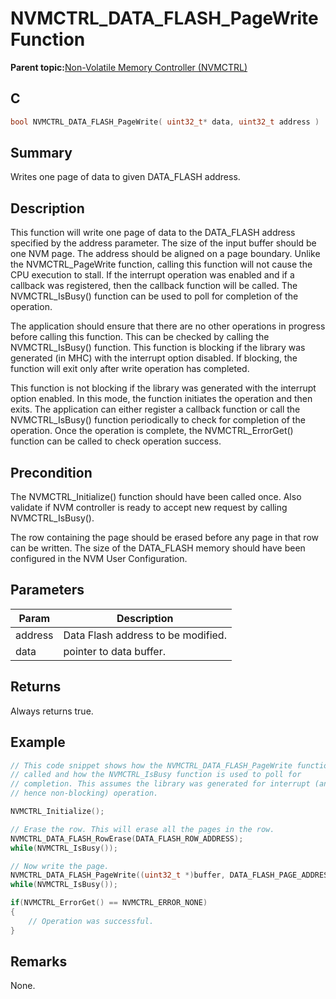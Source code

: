 # NVMCTRL\_DATA\_FLASH\_PageWrite Function

**Parent topic:**[Non-Volatile Memory Controller \(NVMCTRL\)](GUID-A30BB89B-1FD8-4F1A-B3AC-83992F5EFDFF.md)

## C

```c
bool NVMCTRL_DATA_FLASH_PageWrite( uint32_t* data, uint32_t address )
```

## Summary

Writes one page of data to given DATA\_FLASH address.

## Description

This function will write one page of data to the DATA\_FLASH address specified by the address parameter. The size of the input buffer should be one NVM page. The address should be aligned on a page boundary. Unlike the NVMCTRL\_PageWrite function, calling this function will not cause the CPU execution to stall. If the interrupt operation was enabled and if a callback was registered, then the callback function will be called. The NVMCTRL\_IsBusy\(\) function can be used to poll for completion of the operation.

The application should ensure that there are no other operations in progress before calling this function. This can be checked by calling the NVMCTRL\_IsBusy\(\) function. This function is blocking if the library was generated \(in MHC\) with the interrupt option disabled. If blocking, the function will exit only after write operation has completed.

This function is not blocking if the library was generated with the interrupt option enabled. In this mode, the function initiates the operation and then exits. The application can either register a callback function or call the NVMCTRL\_IsBusy\(\) function periodically to check for completion of the operation. Once the operation is complete, the NVMCTRL\_ErrorGet\(\) function can be called to check operation success.

## Precondition

The NVMCTRL\_Initialize\(\) function should have been called once. Also validate if NVM controller is ready to accept new request by calling NVMCTRL\_IsBusy\(\).

The row containing the page should be erased before any page in that row can be written. The size of the DATA\_FLASH memory should have been configured in the NVM User Configuration.

## Parameters

|Param|Description|
|-----|-----------|
|address|Data Flash address to be modified.|
|data|pointer to data buffer.|

## Returns

Always returns true.

## Example

```c
// This code snippet shows how the NVMCTRL_DATA_FLASH_PageWrite function is
// called and how the NVMCTRL_IsBusy function is used to poll for
// completion. This assumes the library was generated for interrupt (and
// hence non-blocking) operation.

NVMCTRL_Initialize();

// Erase the row. This will erase all the pages in the row.
NVMCTRL_DATA_FLASH_RowErase(DATA_FLASH_ROW_ADDRESS);
while(NVMCTRL_IsBusy());

// Now write the page.
NVMCTRL_DATA_FLASH_PageWrite((uint32_t *)buffer, DATA_FLASH_PAGE_ADDRESS);
while(NVMCTRL_IsBusy());

if(NVMCTRL_ErrorGet() == NVMCTRL_ERROR_NONE)
{
    // Operation was successful.
}
```

## Remarks

None.

